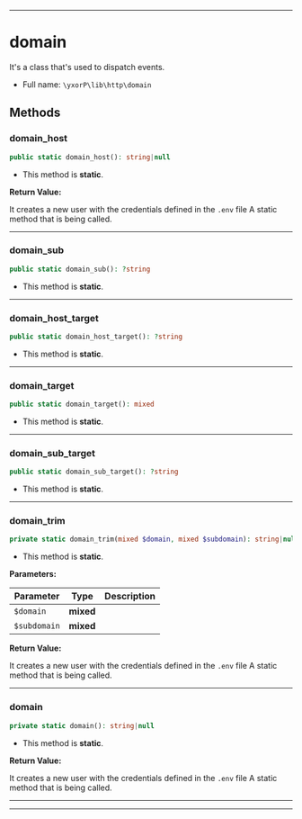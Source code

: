***

# domain

It's a class that's used to dispatch events.



* Full name: `\yxorP\lib\http\domain`




## Methods


### domain_host



```php
public static domain_host(): string|null
```



* This method is **static**.





**Return Value:**

It creates a new user with the credentials defined in the `.env` file
A static method that is being called.



***

### domain_sub



```php
public static domain_sub(): ?string
```



* This method is **static**.







***

### domain_host_target



```php
public static domain_host_target(): ?string
```



* This method is **static**.







***

### domain_target



```php
public static domain_target(): mixed
```



* This method is **static**.







***

### domain_sub_target



```php
public static domain_sub_target(): ?string
```



* This method is **static**.







***

### domain_trim



```php
private static domain_trim(mixed $domain, mixed $subdomain): string|null
```



* This method is **static**.




**Parameters:**

| Parameter | Type | Description |
|-----------|------|-------------|
| `$domain` | **mixed** |  |
| `$subdomain` | **mixed** |  |


**Return Value:**

It creates a new user with the credentials defined in the `.env` file
A static method that is being called.



***

### domain



```php
private static domain(): string|null
```



* This method is **static**.





**Return Value:**

It creates a new user with the credentials defined in the `.env` file
A static method that is being called.



***


***

